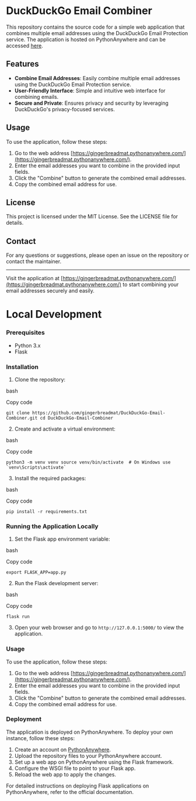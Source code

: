 
# DuckDuckGo Email Combiner

This repository contains the source code for a simple web application that combines multiple email addresses using the DuckDuckGo Email Protection service. The application is hosted on PythonAnywhere and can be accessed [here](https://gingerbreadmat.pythonanywhere.com/).

## Features

-   **Combine Email Addresses**: Easily combine multiple email addresses using the DuckDuckGo Email Protection service.
-   **User-Friendly Interface**: Simple and intuitive web interface for combining emails.
-   **Secure and Private**: Ensures privacy and security by leveraging DuckDuckGo's privacy-focused services.

## Usage

To use the application, follow these steps:

1.  Go to the web address [https://gingerbreadmat.pythonanywhere.com/](https://gingerbreadmat.pythonanywhere.com/).
2.  Enter the email addresses you want to combine in the provided input fields.
3.  Click the "Combine" button to generate the combined email addresses.
4.  Copy the combined email address for use.

## License

This project is licensed under the MIT License. See the LICENSE file for details.

## Contact

For any questions or suggestions, please open an issue on the repository or contact the maintainer.

----------

Visit the application at [https://gingerbreadmat.pythonanywhere.com/](https://gingerbreadmat.pythonanywhere.com/) to start combining your email addresses securely and easily.

# Local Development 

### Prerequisites

-   Python 3.x
-   Flask

### Installation

1.  Clone the repository:

bash

Copy code

`git clone https://github.com/gingerbreadmat/DuckDuckGo-Email-Combiner.git
cd DuckDuckGo-Email-Combiner` 

2.  Create and activate a virtual environment:

bash

Copy code

``python3 -m venv venv
source venv/bin/activate  # On Windows use `venv\Scripts\activate` `` 

3.  Install the required packages:

bash

Copy code

`pip install -r requirements.txt` 

### Running the Application Locally

1.  Set the Flask app environment variable:

bash

Copy code

`export FLASK_APP=app.py` 

2.  Run the Flask development server:

bash

Copy code

`flask run` 

3.  Open your web browser and go to `http://127.0.0.1:5000/` to view the application.

### Usage

To use the application, follow these steps:

1.  Go to the web address [https://gingerbreadmat.pythonanywhere.com/](https://gingerbreadmat.pythonanywhere.com/).
2.  Enter the email addresses you want to combine in the provided input fields.
3.  Click the "Combine" button to generate the combined email addresses.
4.  Copy the combined email address for use.

### Deployment

The application is deployed on PythonAnywhere. To deploy your own instance, follow these steps:

1.  Create an account on [PythonAnywhere](https://www.pythonanywhere.com/).
2.  Upload the repository files to your PythonAnywhere account.
3.  Set up a web app on PythonAnywhere using the Flask framework.
4.  Configure the WSGI file to point to your Flask app.
5.  Reload the web app to apply the changes.

For detailed instructions on deploying Flask applications on PythonAnywhere, refer to the official documentation.
